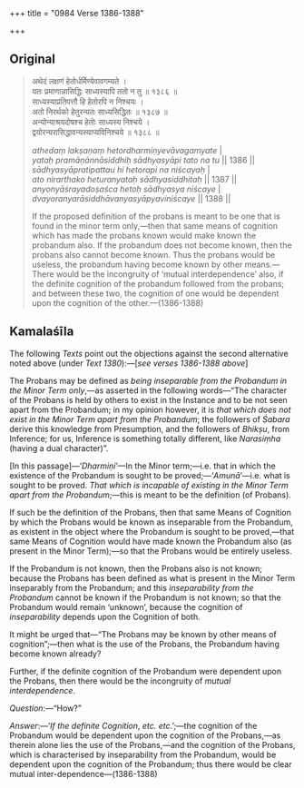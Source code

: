 +++
title = "0984 Verse 1386-1388"

+++
## Original 
>
> अथेदं लक्षणं हेतोर्धर्मिण्येवावगम्यते ।  
> यतः प्रमाणान्नासिद्धिः साध्यस्यापि ततो न तु ॥ १३८६ ॥  
> साध्यस्याप्रतिपत्तौ हि हेतोरपि न निश्चयः ।  
> अतो निरर्थको हेतुरन्यतः साध्यसिद्धितः ॥ १३८७ ॥  
> अन्योन्याश्रयदोषश्च हेतोः साध्यस्य निश्चये ।  
> द्वयोरन्यरासिद्धावन्यस्याप्यविनिश्चये ॥ १३८८ ॥ 
>
> *athedaṃ lakṣaṇaṃ hetordharmiṇyevāvagamyate* \|  
> *yataḥ pramāṇānnāsiddhiḥ sādhyasyāpi tato na tu* \|\| 1386 \|\|  
> *sādhyasyāpratipattau hi hetorapi na niścayaḥ* \|  
> *ato nirarthako heturanyataḥ sādhyasiddhitaḥ* \|\| 1387 \|\|  
> *anyonyāśrayadoṣaśca hetoḥ sādhyasya niścaye* \|  
> *dvayoranyarāsiddhāvanyasyāpyaviniścaye* \|\| 1388 \|\| 
>
> If the proposed definition of the probans is meant to be one that is found in the minor term only,—then that same means of cognition which has made the probans known would make known the probandum also. If the probandum does not become known, then the probans also cannot become known. Thus the probans would be useless, the probandum having become known by other means.—There would be the incongruity of ‘mutual interdependence’ also, if the definite cognition of the probandum followed from the probans; and between these two, the cognition of one would be dependent upon the cognition of the other.—(1386-1388)



## Kamalaśīla

The following *Texts* point out the objections against the second alternative noted above (under *Text 1380*):—[*see verses 1386-1388 above*]

The Probans may be defined as *being inseparable from the Probandum in the Minor Term only*,—as asserted in the following words—“The character of the Probans is held by others to exist in the Instance and to be not seen apart from the Probandum; in my opinion however, it is *that which does not exist in the Minor Term apart from the Probandum*; the followers of *Śabara* derive this knowledge from Presumption, and the followers of *Bhikṣu*, from Inference; for us, Inference is something totally different, like *Narasiṃha* (having a dual character)”.

[In this passage]—‘*Dharmiṇi*’—In the Minor term;—i.e. that in which the existence of the Probandum is sought to be proved;—‘*Amunā*’—i.e. what is sought to be proved. *That which is incapable of existing in the Minor Term apart from the Probandum*;—this is meant to be the definition (of Probans).

If such be the definition of the Probans, then that same Means of Cognition by which the Probans would be known as inseparable from the Probandum, as existent in the object where the Probandum is sought to be proved,—that same Means of Cognition would have made known the Probandum also (as present in the Minor Term);—so that the Probans would be entirely useless.

If the Probandum is not known, then the Probans also is not known; because the Probans has been defined as what is present in the Minor Term inseparably from the Probandum; and this *inseparability from the Probandum* cannot be known if the Probandum is not known; so that the Probandum would remain ‘unknown’, because the cognition of *inseparability* depends upon the Cognition of both.

It might be urged that—“The Probans may be known by other means of cognition”;—then what is the use of the Probans, the Probandum having become known already?

Further, if the definite cognition of the Probandum were dependent upon the Probans, then there would be the incongruity of *mutual interdependence*.

*Question*:—“How?”

*Answer*:—‘*If the definite Cognition*, *etc. etc*.’;—the cognition of the Probandum would be dependent upon the cognition of the Probans,—as therein alone lies the use of the Probans,—and the cognition of the Probans, which is characterised by inseparability from the Probandum, would be dependent upon the cognition of the Probandum; thus there would be clear mutual inter-dependence—(1386-1388)



